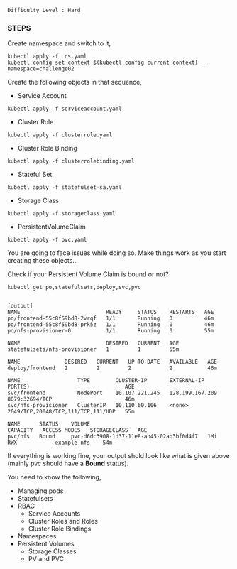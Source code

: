 
`Difficulty Level : Hard`

### STEPS

Create namespace and switch to it, 

```
kubectl apply -f  ns.yaml
kubectl config set-context $(kubectl config current-context) --namespace=challenge02
``` 

Create the following objects in that sequence, 

  * Service Account 

```
kubectl apply -f serviceaccount.yaml
```

  * Cluster Role 

```
kubectl apply -f clusterrole.yaml
```

  * Cluster Role Binding 

```
kubectl apply -f clusterrolebinding.yaml
```

  * Stateful Set 

```
kubectl apply -f statefulset-sa.yaml
```

  * Storage Class 

```
kubectl apply -f storageclass.yaml
```
  * PersistentVolumeClaim 

```
kubectl apply -f pvc.yaml
```

You are going to face issues while doing so. Make things work as you start creating these objects.. 


Check if your Persistent Volume Claim is bound or not?
```
kubectl get po,statefulsets,deploy,svc,pvc


[output]
NAME                           READY     STATUS    RESTARTS   AGE
po/frontend-55c8f59bd8-2vrqf   1/1       Running   0          46m
po/frontend-55c8f59bd8-prk5z   1/1       Running   0          46m
po/nfs-provisioner-0           1/1       Running   0          55m

NAME                           DESIRED   CURRENT   AGE
statefulsets/nfs-provisioner   1         1         55m

NAME              DESIRED   CURRENT   UP-TO-DATE   AVAILABLE   AGE
deploy/frontend   2         2         2            2           46m

NAME                  TYPE        CLUSTER-IP       EXTERNAL-IP       PORT(S)                              AGE
svc/frontend          NodePort    10.107.221.245   128.199.167.209   8079:32694/TCP                       46m
svc/nfs-provisioner   ClusterIP   10.110.60.106    <none>            2049/TCP,20048/TCP,111/TCP,111/UDP   55m

NAME      STATUS    VOLUME                                     CAPACITY   ACCESS MODES   STORAGECLASS   AGE
pvc/nfs   Bound     pvc-d6dc3908-1d37-11e8-ab45-02ab3bf0d4f7   1Mi        RWX            example-nfs    54m
```

If everything is working fine, your output shold look like what is given above (mainly pvc should have a **Bound** status). 

You need to know the following, 
  - Managing pods
  - Statefulsets
  - RBAC 
     - Service Accounts 
     - Cluster Roles and Roles 
     - Cluster Role Bindings 
  - Namespaces
  - Persistent Volumes 
     - Storage Classes
     - PV and PVC 



